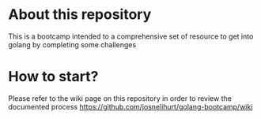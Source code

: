 # About this repository

This is a bootcamp intended to a comprehensive set of resource to get into golang by completing some challenges 

# How to start?

Please refer to the wiki page on this repository in order to review the documented process https://github.com/josnelihurt/golang-bootcamp/wiki
